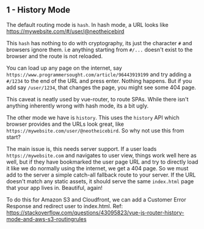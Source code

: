 ## 1 - History Mode

The default routing mode is `hash`. In hash mode, a URL looks like https://mywebsite.com/#/user/@neotheicebird

This `hash` has nothing to do with cryptography, its just the character `#` and browsers ignore them. i.e anything starting from `#/...` doesn't exist to the browser and the route is not reloaded.

You can load up any page on the internet, say `https://www.programmersought.com/article/96443919199` and try adding a `#/1234` to the end of the URL and press enter. Nothing happens. But if you add say `/user/1234`, that changes the page, you might see some 404 page.

This caveat is neatly used by vue-router, to route SPAs. While there isn't anything inherently wrong with hash mode, its a bit ugly. 

The other mode we have is `history`. This uses the `history` API which browser provides and the URLs look great, like `https://mywebsite.com/user/@neotheicebird`. So why not use this from start? 

The main issue is, this needs server support. If a user loads `https://mywebsite.com` and navigates to user view, things work well here as well, but if they have bookmarked the user page URL and try to directly load it like we do normally using the internet, we get a 404 page. So we must add to the server a simple catch-all fallback route to your server. If the URL doesn't match any static assets, it should serve the same `index.html` page that your app lives in. Beautiful, again!

To do this for Amazon S3 and Cloudfront, we can add a Customer Error Response and redirect user to index.html. Ref: https://stackoverflow.com/questions/43095823/vue-js-router-history-mode-and-aws-s3-routingrules

